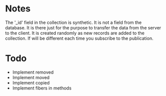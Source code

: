 # Notes

The '\_id' field in the collection is synthetic. It is not a field from the database.
It is there just for the purpose to transfer the data from the server to the
client. It is created randomly as new records are added to the collection.
If will be different each time you subscribe to the publication.

# Todo
* Implement removed
* Implement moved
* Implement copied
* Implement fibers in methods
